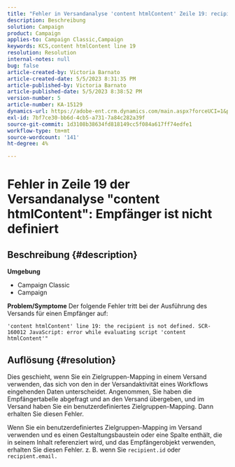 ```yaml
---
title: "Fehler in Versandanalyse 'content htmlContent' Zeile 19: recipient is not defined"
description: Beschreibung
solution: Campaign
product: Campaign
applies-to: Campaign Classic,Campaign
keywords: KCS,content htmlContent line 19
resolution: Resolution
internal-notes: null
bug: false
article-created-by: Victoria Barnato
article-created-date: 5/5/2023 8:31:35 PM
article-published-by: Victoria Barnato
article-published-date: 5/5/2023 8:38:52 PM
version-number: 5
article-number: KA-15129
dynamics-url: https://adobe-ent.crm.dynamics.com/main.aspx?forceUCI=1&pagetype=entityrecord&etn=knowledgearticle&id=0bfdd9cf-83eb-ed11-a7c6-6045bd0065f9
exl-id: 7bf7ce30-bb6d-4cb5-a731-7a84c282a39f
source-git-commit: 1d3108b38634fd818149cc5f084a617ff74edfe1
workflow-type: tm+mt
source-wordcount: '141'
ht-degree: 4%

---
```


# Fehler in Zeile 19 der Versandanalyse &quot;content htmlContent&quot;: Empfänger ist nicht definiert

## Beschreibung {#description}

<b>Umgebung</b>
- Campaign Classic
- Campaign


<b>Problem/Symptome</b>
Der folgende Fehler tritt bei der Ausführung des Versands für einen Empfänger auf:

`'content htmlContent' line 19: the recipient is not defined. SCR-160012 JavaScript: error while evaluating script 'content htmlContent'"`


## Auflösung {#resolution}


Dies geschieht, wenn Sie ein Zielgruppen-Mapping in einem Versand verwenden, das sich von den in der Versandaktivität eines Workflows eingehenden Daten unterscheidet. Angenommen, Sie haben die Empfängertabelle abgefragt und an den Versand übergeben, und im Versand haben Sie ein benutzerdefiniertes Zielgruppen-Mapping. Dann erhalten Sie diesen Fehler.

Wenn Sie ein benutzerdefiniertes Zielgruppen-Mapping im Versand verwenden und es einen Gestaltungsbaustein oder eine Spalte enthält, die in seinem Inhalt referenziert wird, und das Empfängerobjekt verwenden, erhalten Sie diesen Fehler. z. B. wenn Sie `recipient.id` oder `recipient.email.`
